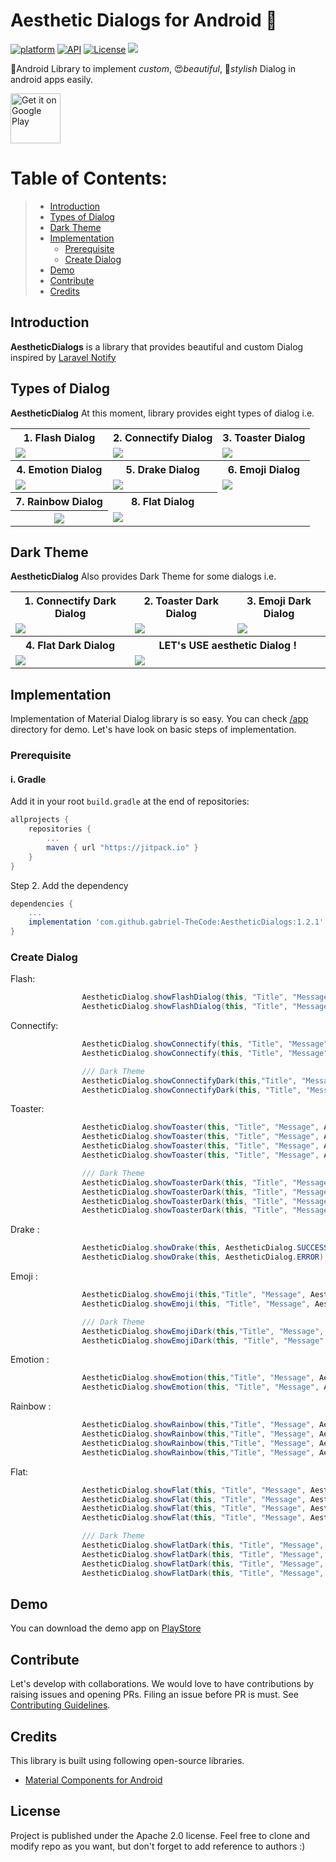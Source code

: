 # Aesthetic Dialogs for Android 📱
[![platform](https://img.shields.io/badge/platform-Android-yellow.svg)](https://www.android.com)
[![API](https://img.shields.io/badge/API-15%2B-brightgreen.svg?style=plastic)](https://android-arsenal.com/api?level=14)
[![License](https://img.shields.io/badge/license-Apache%202-4EB1BA.svg?style=flat-square)](https://www.apache.org/licenses/LICENSE-2.0.html)
[![](https://jitpack.io/v/gabriel-TheCode/AestheticDialogs.svg)](https://jitpack.io/#gabriel-TheCode/AestheticDialogs)

📱Android Library to implement *custom*, 😍*beautiful*, 🎨*stylish*  Dialog in android apps easily.

<a href="https://play.google.com/store/apps/details?id=com.thecode.sample">
    <img alt="Get it on Google Play"
        height="80"
        src="https://play.google.com/intl/en_us/badges/images/generic/en_badge_web_generic.png" />
</a>

# Table of Contents:
> - [ Introduction ](#introduction)
> - [ Types of Dialog ](#types)
> - [ Dark Theme ](#dark)
> - [ Implementation ](#implementation)
>    - [ Prerequisite ](#prerequisite)
>    - [ Create Dialog ](#createDialog)
> - [ Demo ](#demo)
> - [ Contribute ](#contribute)
> - [ Credits ](#credits)

<a name="introduction"></a>
## Introduction
**AestheticDialogs** is a library that provides beautiful and custom Dialog inspired by [Laravel Notify](https://github.com/mckenziearts/laravel-notify)

<a name="types"></a>
## Types of Dialog
**AestheticDialog** At this moment, library provides eight types of dialog i.e.

<table style="width:100%">
  <tr>
    <th>1. Flash Dialog</th>
    <th>2. Connectify Dialog</th>
    <th>3. Toaster Dialog</th>
  </tr>
  <tr>
    <td><img src="https://github.com/gabriel-TheCode/AndroidLibrariesAssets/raw/master/AestheticDialogs/flash.gif"/></td>
    <td><img src="https://github.com/gabriel-TheCode/AndroidLibrariesAssets/raw/master/AestheticDialogs/connectify.gif"/></td>
    <td><img src="https://github.com/gabriel-TheCode/AndroidLibrariesAssets/raw/master/AestheticDialogs/toaster.gif"/></td>
  </tr>
  <tr>
    <th>4. Emotion Dialog</th>
    <th>5. Drake Dialog</th>
    <th>6. Emoji Dialog</th>
  </tr>
  <tr>
    <td><img src="https://github.com/gabriel-TheCode/AndroidLibrariesAssets/raw/master/AestheticDialogs/emotion.gif"/></td>
    <td><img src="https://github.com/gabriel-TheCode/AndroidLibrariesAssets/raw/master/AestheticDialogs/drake.gif"/></td>
    <td><img src="https://github.com/gabriel-TheCode/AndroidLibrariesAssets/raw/master/AestheticDialogs/emoji.gif"/></td>
  </tr>
  
   <tr>
    <th>7. Rainbow Dialog</th>
    <th>8. Flat Dialog</th>
  </tr>

   <tr>
    <th><img src="https://github.com/gabriel-TheCode/AndroidLibrariesAssets/raw/master/AestheticDialogs/rainbow.png"/></th>
    <td><img src="https://github.com/gabriel-TheCode/AndroidLibrariesAssets/raw/master/AestheticDialogs/flat.png"/></td>

  </tr>
</table>

<a name="dark"></a>
## Dark Theme
**AestheticDialog** Also provides Dark Theme for some dialogs i.e.

<table style="width:100%">
  <tr>
    <th>1. Connectify Dark Dialog</th>
    <th>2. Toaster Dark Dialog</th>
    <th>3. Emoji Dark Dialog</th>
  </tr>
  <tr>
    <td><img src="https://github.com/gabriel-TheCode/AndroidLibrariesAssets/raw/master/AestheticDialogs/connectify-dark.png"/></td>
    <td><img src="https://github.com/gabriel-TheCode/AndroidLibrariesAssets/raw/master/AestheticDialogs/toaster-dark.png"/></td>
     <td><img src="https://github.com/gabriel-TheCode/AndroidLibrariesAssets/raw/master/AestheticDialogs/emoji-dark.png"/></td>
  </tr>
  <tr>
    <th>4. Flat Dark Dialog</th>
    <th colspan="2">LET's USE aesthetic Dialog !</th>
    <tr>
    <td><img src="https://github.com/gabriel-TheCode/AndroidLibrariesAssets/raw/master/AestheticDialogs/flat-dark.png"/></td>
    <td colspan="2"><img src="https://github.com/gabriel-TheCode/AndroidLibrariesAssets/raw/master/AestheticDialogs/presentation.png"/></td>
     
  </tr>
  </tr>
</table>

<a name="implementation"></a>
## Implementation
Implementation of Material Dialog library is so easy. You can check [/app](/app) directory for demo. Let's have look on basic steps of implementation.
<a name="prerequisite"></a>
### Prerequisite
#### i. Gradle

Add it in your root `build.gradle` at the end of repositories:

```gradle
allprojects {
	repositories {
		...
		maven { url "https://jitpack.io" }
	}
}
```

Step 2. Add the dependency

```gradle
dependencies {
	...
	implementation 'com.github.gabriel-TheCode:AestheticDialogs:1.2.1'
}
```

<a name="createDialog"></a>
### Create Dialog

Flash:

``` java
                AestheticDialog.showFlashDialog(this, "Title", "Message", AestheticDialog.SUCCESS);
                AestheticDialog.showFlashDialog(this, "Title", "Message", AestheticDialog.ERROR);
```

Connectify:

``` java
                AestheticDialog.showConnectify(this, "Title", "Message", AestheticDialog.SUCCESS);
                AestheticDialog.showConnectify(this, "Title", "Message", AestheticDialog.ERROR);

                /// Dark Theme
                AestheticDialog.showConnectifyDark(this,"Title", "Message",AestheticDialog.SUCCESS);
                AestheticDialog.showConnectifyDark(this, "Title", "Message", AestheticDialog.ERROR);
```

Toaster:

``` java
                AestheticDialog.showToaster(this, "Title", "Message", AestheticDialog.ERROR);
                AestheticDialog.showToaster(this, "Title", "Message", AestheticDialog.SUCCESS);
                AestheticDialog.showToaster(this, "Title", "Message", AestheticDialog.WARNING);
                AestheticDialog.showToaster(this, "Title", "Message", AestheticDialog.INFO);

                /// Dark Theme
                AestheticDialog.showToasterDark(this, "Title", "Message", AestheticDialog.ERROR);
                AestheticDialog.showToasterDark(this, "Title", "Message", AestheticDialog.SUCCESS);
                AestheticDialog.showToasterDark(this, "Title", "Message", AestheticDialog.WARNING);
                AestheticDialog.showToasterDark(this, "Title", "Message", AestheticDialog.INFO);
```

Drake :

``` java
                AestheticDialog.showDrake(this, AestheticDialog.SUCCESS);
                AestheticDialog.showDrake(this, AestheticDialog.ERROR);
```

Emoji :

``` java
                AestheticDialog.showEmoji(this,"Title", "Message", AestheticDialog.SUCCESS);
                AestheticDialog.showEmoji(this, "Title", "Message", AestheticDialog.ERROR);

                /// Dark Theme
                AestheticDialog.showEmojiDark(this,"Title", "Message", AestheticDialog.SUCCESS);
                AestheticDialog.showEmojiDark(this, "Title", "Message", AestheticDialog.ERROR);
```

Emotion :

``` java
                AestheticDialog.showEmotion(this,"Title", "Message", AestheticDialog.SUCCESS);
                AestheticDialog.showEmotion(this, "Title", "Message", AestheticDialog.ERROR);
```

Rainbow :

``` java
                AestheticDialog.showRainbow(this,"Title", "Message", AestheticDialog.SUCCESS);
                AestheticDialog.showRainbow(this,"Title", "Message", AestheticDialog.ERROR);
                AestheticDialog.showRainbow(this,"Title", "Message", AestheticDialog.WARNING);
                AestheticDialog.showRainbow(this,"Title", "Message", AestheticDialog.INFO);
```

Flat:

``` java
                AestheticDialog.showFlat(this, "Title", "Message", AestheticDialog.ERROR);
                AestheticDialog.showFlat(this, "Title", "Message", AestheticDialog.SUCCESS);
                AestheticDialog.showFlat(this, "Title", "Message", AestheticDialog.WARNING);
                AestheticDialog.showFlat(this, "Title", "Message", AestheticDialog.INFO);

                /// Dark Theme
                AestheticDialog.showFlatDark(this, "Title", "Message", AestheticDialog.ERROR);
                AestheticDialog.showFlatDark(this, "Title", "Message", AestheticDialog.SUCCESS);
                AestheticDialog.showFlatDark(this, "Title", "Message", AestheticDialog.WARNING);
                AestheticDialog.showFlatDark(this, "Title", "Message", AestheticDialog.INFO);
```


<a name="demo"></a>
## Demo
You can download the demo app on [PlayStore](https://play.google.com/store/apps/details?id=com.thecode.sample)

<a name="contribute"></a>
## Contribute
Let's develop with collaborations. We would love to have contributions by raising issues and opening PRs. Filing an issue before PR is must.
See [Contributing Guidelines](CONTRIBUTING.md).

<a name="credits"></a>
## Credits
This library is built using following open-source libraries.
- [Material Components for Android](https://github.com/material-components/material-components-android)

## License
Project is published under the Apache 2.0 license. Feel free to clone and modify repo as you want, but don't forget to add reference to authors :)
